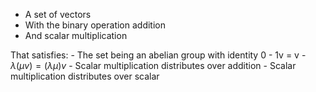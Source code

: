 - A set of vectors
- With the binary operation addition
- And scalar multiplication


That satisfies:
	- The set being an abelian group with identity 0
	- 1v = v
	- $\lambda(\mu v) = (\lambda \mu) v$
	- Scalar multiplication distributes over addition
	- Scalar multiplication distributes over scalar
